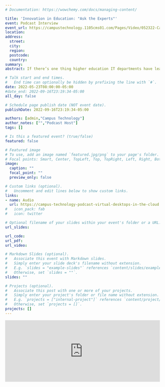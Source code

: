 ```yaml
---
# Documentation: https://wowchemy.com/docs/managing-content/

title: 'Innovation in Education: "Ask the Experts"'
event: Podcast Interview
event_url: https://campustechnology.1105cms01.com/Pages/Video/052322-Carahsoft-IIE-Ask-the-Experts.aspx
location:
address:
  street:
  city:
  region:
  postcode:
  country:
summary:
abstract: If there’s one thing higher education IT departments have learned in the past few years, it’s the need to be ready for anything. During the pandemic, institutions have been forced to shift to remote work and learning on a dime, incorporate countless ed tech tools and figure out new digital workflows, all the while facing unprecedented cybersecurity risks, retention challenges and other concerns. The key to navigating all of those hurdles is having the infrastructure and data analytics in place to adapt to change both today and in the future.

# Talk start and end times.
#   End time can optionally be hidden by prefixing the line with `#`.
date: 2022-05-23T08:00:00-05:00
#date_end: 2022-09-16T23:19:34-05:00
all_day: false

# Schedule page publish date (NOT event date).
publishDate: 2022-09-16T23:19:34-05:00

authors: [admin,"Campus Technology"]
author_notes: ["","Podcast Host"]
tags: []

# Is this a featured event? (true/false)
featured: false

# Featured image
# To use, add an image named `featured.jpg/png` to your page's folder. 
# Focal points: Smart, Center, TopLeft, Top, TopRight, Left, Right, BottomLeft, Bottom, BottomRight.
image:
  caption: ""
  focal_point: ""
  preview_only: false

# Custom links (optional).
#   Uncomment and edit lines below to show custom links.
links:
- name: Audio
  url: https://campus-technology-podcast-virtual-desktops-in-the-cloud.simplecast.com/episodes/innovation-in-education-ask-the-experts-97QINZ_q?t=0m0s
#   icon_pack: fab
#   icon: twitter

# Optional filename of your slides within your event's folder or a URL.
url_slides:

url_code:
url_pdf:
url_video: 

# Markdown Slides (optional).
#   Associate this event with Markdown slides.
#   Simply enter your slide deck's filename without extension.
#   E.g. `slides = "example-slides"` references `content/slides/example-slides.md`.
#   Otherwise, set `slides = ""`.
slides: ""

# Projects (optional).
#   Associate this post with one or more of your projects.
#   Simply enter your project's folder or file name without extension.
#   E.g. `projects = ["internal-project"]` references `content/project/deep-learning/index.md`.
#   Otherwise, set `projects = []`.
projects: []
---
```


<iframe height="200px" width="100%" frameborder="no" scrolling="no" seamless src="https://player.simplecast.com/5fa4c155-c401-4dbe-9c5c-a5f96757a44b?dark=false"></iframe>